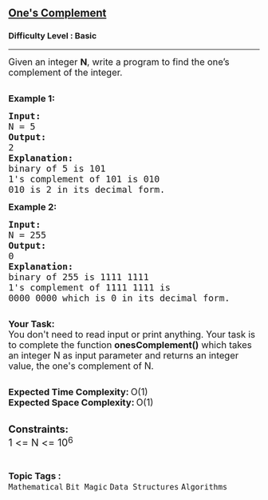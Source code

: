 <h2><a href="https://practice.geeksforgeeks.org/problems/ones-complement5928/1?utm_source=gfg&utm_medium=article&utm_campaign=bottom_sticky_on_article">One's Complement</a></h2><h3>Difficulty Level : Basic</h3><hr><div class="problems_problem_content__Xm_eO"><p><span style="font-size:18px">Given an integer <strong>N</strong>, write a program to find the one’s complement of the integer.</span><br>
&nbsp;</p>

<p><span style="font-size:18px"><strong>Example 1:</strong></span></p>

<pre><span style="font-size:18px"><strong>Input:
</strong>N = 5
<strong>Output:</strong>
2
<strong>Explanation:</strong>
binary of 5 is 101
1's complement of 101 is 010
010 is 2 in its decimal form. </span></pre>

<p><span style="font-size:18px"><strong>Example 2:</strong></span></p>

<pre><span style="font-size:18px"><strong>Input:
</strong>N = 255
<strong>Output:</strong>
0
<strong>Explanation:</strong>
binary of 255 is 1111 1111
1's complement of 1111 1111 is
0000 0000 which is 0 in its decimal form.</span>
</pre>

<p><br>
<span style="font-size:18px"><strong>Your Task:</strong><br>
You don't need to read input or print anything. Your task is to complete the function&nbsp;<strong>onesComplement()</strong>&nbsp;which takes an integer N&nbsp;as input parameter&nbsp;and returns an integer value, the&nbsp;one's complement of N.</span><br>
&nbsp;</p>

<p><span style="font-size:18px"><strong>Expected Time Complexity:</strong></span> <span style="font-size:18px">O(1)</span><br>
<span style="font-size:18px"><strong>Expected Space Complexity:</strong></span> <span style="font-size:18px">O(1)</span><br>
&nbsp;</p>

<p><span style="font-size:20px"><strong>Constraints:</strong></span><br>
<span style="font-size:20px">1 &lt;= N &lt;= 10</span><sup><span style="font-size:16.6667px">6</span></sup></p>
</div><br><p><span style=font-size:18px><strong>Topic Tags : </strong><br><code>Mathematical</code>&nbsp;<code>Bit Magic</code>&nbsp;<code>Data Structures</code>&nbsp;<code>Algorithms</code>&nbsp;